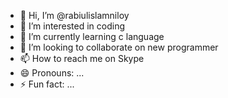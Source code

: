 - 👋 Hi, I’m @rabiulislamniloy
- 👀 I’m interested in coding 
- 🌱 I’m currently learning c language 
- 💞️ I’m looking to collaborate on new programmer
- 📫 How to reach me on Skype 
- 😄 Pronouns: ...
- ⚡ Fun fact: ...

<!---
rabiulislamniloy/rabiulislamniloy is a ✨ special ✨ repository because its `README.md` (this file) appears on your GitHub profile.
You can click the Preview link to take a look at your changes.
--->
